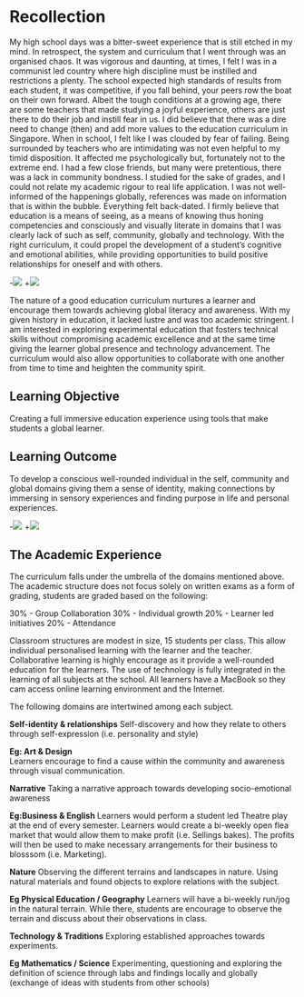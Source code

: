 # **Recollection**

My high school days was a bitter-sweet experience that is still etched in my mind. In retrospect, the system and curriculum that I went through was an organised chaos. It was vigorous and daunting, at times, I felt I was in a communist led country where high discipline must be instilled and restrictions a plenty. The school expected high standards of results from each student, it was competitive, if you fall behind, your peers row the boat on their own forward. Albeit the tough conditions at a growing age, there are some teachers that made studying a joyful experience, others are just there to do their job and instill fear in us. I did believe that there was a dire need to change (then) and add more values to the education curriculum in Singapore. When in school, I felt like I was clouded by fear of failing. Being surrounded by  teachers who are intimidating was not even helpful to my timid disposition. It affected me psychologically but, fortunately not to the extreme end. I had a few close friends, but many were pretentious, there was a lack in community bondness. I studied for the sake of grades, and I could not relate my academic rigour to real life application. I was not well-informed of the happenings globally, references was made on information that is within the bubble. Everything felt back-dated. I firmly believe that education is a means of seeing, as a means of knowing thus honing competencies and consciously and visually literate in domains that I was clearly lack of such as self, community, globally and technology. With the right curriculum, it could propel the development of a student’s cognitive and emotional abilities, while providing opportunities to build positive relationships for oneself and with others.

-![](teachingasart2018/assignments/2_Curriculum/img/secondweek-01.jpg)
+![](https://github.com/dwantilus/teachingasart2018/blob/master/assignments/2_Curriculum/img/secondweek-01.jpg)

The nature of a good education curriculum nurtures a learner and encourage them towards achieving global literacy and awareness. With my given history in education, it lacked lustre and was too academic stringent. I am interested in exploring experimental education that fosters technical skills without compromising academic excellence and at the same time giving the learner global presence and technology advancement. The curriculum would also allow opportunities to collaborate with one another from time to time and heighten the community spirit. 

## **Learning Objective**

Creating a full immersive education experience using tools that make students a global learner.

## **Learning Outcome**

To develop a conscious well-rounded  individual in the self, community and global domains giving them a sense of identity, making connections by immersing in sensory experiences and finding purpose in life and personal experiences. 


-![](teachingasart2018/blob/master/assignments/2_Curriculum/img/secondweek-02.jpg)
+![](https://github.com/dwantilus/teachingasart2018/blob/master/assignments/2_Curriculum/img/secondweek-02.jpg)

## **The Academic Experience**
The curriculum falls under the umbrella of the domains mentioned above. The academic structure does not focus solely on written exams as a form of grading, students are graded based on the following:

30% - Group Collaboration
30% - Individual growth
20% - Learner led initiatives 
20% - Attendance 

Classroom structures are modest in size, 15 students per class. This allow individual personalised learning with the learner and the teacher. Collaborative learning is highly encourage as it provide a well-rounded education for the learners. The use of technology is fully integrated in the learning of all subjects at the school. All learners have a MacBook so they cam access online learning environment and the Internet.

The following domains are intertwined among each subject. 

**Self-identity & relationships**
Self-discovery and how they relate to others through self-expression (i.e. personality and style)

**Eg: Art & Design**  
Learners encourage to find a cause within the community and awareness through visual communication. 

**Narrative**
Taking a narrative approach towards developing socio-emotional awareness

**Eg:Business & English**
Learners would perform a student led Theatre play at the end of every semester. 
Learners would create a bi-weekly open flea market that would allow them to make profit (i.e. Sellings bakes). The profits will then be used to make necessary arrangements for their business to blosssom (i.e. Marketing).

**Nature**
Observing the different terrains and landscapes in nature. Using natural materials and found objects to explore relations with the subject. 

**Eg Physical Education / Geography**
Learners will have a bi-weekly run/jog in the natural terrain. While there, students are encourage to observe the terrain and discuss about their observations in class. 

**Technology & Traditions**
Exploring established approaches towards experiments. 

**Eg Mathematics / Science**
Experimenting, questioning and exploring the definition of science through labs and findings locally and globally (exchange of ideas with students from other schools)

